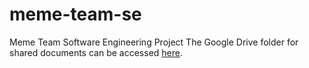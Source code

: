 # meme-team-se
Meme Team Software Engineering Project
The Google Drive folder for shared documents can be accessed [here](https://drive.google.com/open?id=1r1cb4NKqLLTAZqyswPOgbugrEvCXJ74V).
